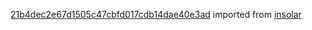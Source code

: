 [21b4dec2e67d1505c47cbfd017cdb14dae40e3ad](https://github.com/insolar/insolar/commit/21b4dec2e67d1505c47cbfd017cdb14dae40e3ad) imported from [insolar](https://github.com/insolar/insolar)
